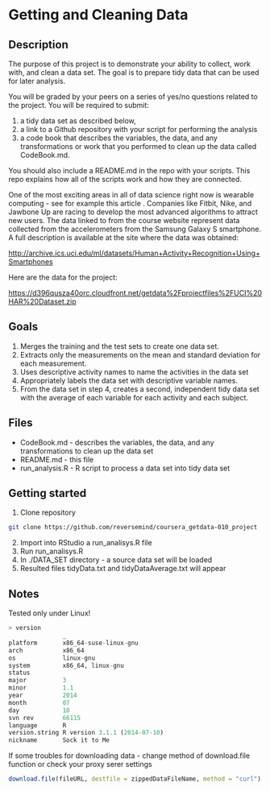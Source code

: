 
# Getting and Cleaning Data

## Description

The purpose of this project is to demonstrate your ability to collect, work with, and clean a data set. The goal is to prepare tidy data that can be used for later analysis. 

You will be graded by your peers on a series of yes/no questions related to the project. You will be required to submit: 

1. a tidy data set as described below, 
2. a link to a Github repository with your script for performing the analysis
3. a code book that describes the variables, the data, and any transformations or work that you performed to clean up the data called CodeBook.md. 

You should also include a README.md in the repo with your scripts. This repo explains how all of the scripts work and how they are connected.  

One of the most exciting areas in all of data science right now is wearable computing - see for example this article . Companies like Fitbit, Nike, and Jawbone Up are racing to develop the most advanced algorithms to attract new users. The data linked to from the course website represent data collected from the accelerometers from the Samsung Galaxy S smartphone. A full description is available at the site where the data was obtained: 

http://archive.ics.uci.edu/ml/datasets/Human+Activity+Recognition+Using+Smartphones 

Here are the data for the project: 

https://d396qusza40orc.cloudfront.net/getdata%2Fprojectfiles%2FUCI%20HAR%20Dataset.zip 


## Goals
1. Merges the training and the test sets to create one data set.
2. Extracts only the measurements on the mean and standard deviation for each measurement. 
3. Uses descriptive activity names to name the activities in the data set
4. Appropriately labels the data set with descriptive variable names. 
5. From the data set in step 4, creates a second, independent tidy data set with the average of each variable for each activity and each subject.

## Files

* CodeBook.md - describes the variables, the data, and any transformations to clean up the data set
* README.md - this file
* run_analysis.R - R script to process a data set into tidy data set


## Getting started

1. Clone repository
```bash
git clone https://github.com/reversemind/coursera_getdata-010_project
```
2. Import into RStudio a run_analisys.R file
3. Run run_analisys.R
4. In ./DATA_SET directory - a source data set will be loaded
5. Resulted files tidyData.txt and tidyDataAverage.txt will appear


## Notes

Tested only under Linux!

```R
> version
               _                           
platform       x86_64-suse-linux-gnu       
arch           x86_64                      
os             linux-gnu                   
system         x86_64, linux-gnu           
status                                     
major          3                           
minor          1.1                         
year           2014                        
month          07                          
day            10                          
svn rev        66115                       
language       R                           
version.string R version 3.1.1 (2014-07-10)
nickname       Sock it to Me
```


If some troubles for downloading data - change method of download.file function or check your proxy serer settings

```R
download.file(fileURL, destfile = zippedDataFileName, method = "curl")
```

